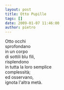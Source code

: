 ```yaml
---
layout: post
title: Otto Pupille
tags: []
date: 2009-01-07 11:46:00
author: pietro
---
```

Otto occhi<br/>sprofondano<br/>in un corpo<br/>di sottili blu fili,<br/>risplendono<br/>in tutta la loro semplice<br/>complessità;<br/>ed osservano,<br/>ignota l'altra metà.
